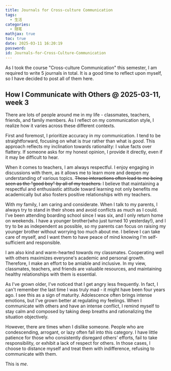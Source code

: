 ```yaml
---
title: Journals for Cross-culture Communication
tags:
  - 生活
categories:
  - 随笔
mathjax: true
toc: true
date: 2025-03-11 16:20:19
password:
id: Journals-for-Cross-Culture-Communication
---
```


As I took the course "Cross-culture Communication" this semester, I am required to write 5 journals in total. It is a good time to reflect upon myself, so I have decided to post all of them here.

<!--more-->

## How I Communicate with Others @ 2025-03-11, week 3

There are lots of people around me in my life - classmates, teachers, friends, and family members. As I reflect on my communication style, I realize how it varies across these different contexts.

First and foremost, I prioritize accuracy in my communication. I tend to be straightforward, focusing on what is *true* rather than what is *good*. This approach reflects my inclination towards rationality: I value facts over flattery. If someone asks for my honest opinion, I provide it directly, even if it may be difficult to hear.

When it comes to teachers, I am always respectful. I enjoy engaging in discussions with them, as it allows me to learn more and deepen my understanding of various topics. ~~These interactions often lead to me being seen as the "good boy" by all of my teachers.~~ I believe that maintaining a respectful and enthusiastic attitude toward learning not only benefits me academically but also fosters positive relationships with my teachers.

With my family, I am caring and considerate. When I talk to my parents, I always try to stand in their shoes and avoid conflicts as much as I could. I’ve been attending boarding school since I was six, and I only return home on weekends. I have a younger brother(who just turned 10 yesterday!), and I try to be as independent as possible, so my parents can focus on raising my younger brother without worrying too much about me. I believe I can take care of myself, and I want them to have peace of mind knowing I'm self-sufficient and responsible.

I am also kind and warm-hearted towards my classmates. Cooperating well with others maximizes everyone's academic and personal growth. Therefore, I make an effort to be amiable and inclusive. In my view, classmates, teachers, and friends are valuable resources, and maintaining healthy relationships with them is essential. 

As I've grown older, I've noticed that I get angry less frequently. In fact, I can't remember the last time I was truly mad - it might have been four years ago. I see this as a sign of maturity. Adolescence often brings intense emotions, but I've grown better at regulating my feelings. When I communicate with others and have an intense conflict, I remind myself to stay calm and composed by taking deep breaths and rationalizing the situation objectively.

However, there are times when I dislike someone. People who are condescending, arrogant, or lazy often fall into this category. I have little patience for those who consistently disregard others' efforts, fail to take responsibility, or exhibit a lack of respect for others. In those cases, I choose to distance myself and treat them with indifference, refusing to communicate with them.

This is *me*.

